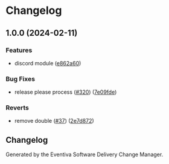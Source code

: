 # Changelog

## 1.0.0 (2024-02-11)


### Features

* discord module ([e862a60](https://github.com/Eventiva/Eventiva/commit/e862a608d076314b232daf6f88f5def176789540))


### Bug Fixes

* release please process ([#320](https://github.com/Eventiva/Eventiva/issues/320)) ([7e09fde](https://github.com/Eventiva/Eventiva/commit/7e09fde8d8a5da5d9701b39a06b8db52d6086688))


### Reverts

* remove double ([#37](https://github.com/Eventiva/Eventiva/issues/37)) ([2e7d872](https://github.com/Eventiva/Eventiva/commit/2e7d87232989d583ea0a30457e9ea179d9cb114b))

## Changelog

Generated by the Eventiva Software Delivery Change Manager.
